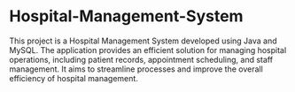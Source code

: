 # Hospital-Management-System
This project is a Hospital Management System developed using Java and MySQL. The application provides an efficient solution for managing hospital operations, including patient records, appointment scheduling, and staff management. It aims to streamline processes and improve the overall efficiency of hospital management.
